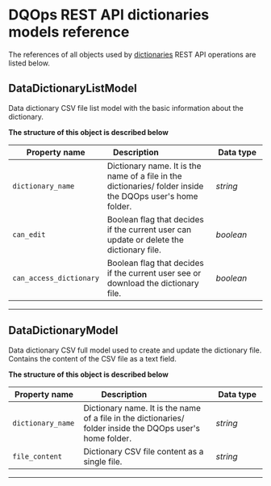 # DQOps REST API dictionaries models reference
The references of all objects used by [dictionaries](/docs/client/operations/dictionaries.md) REST API operations are listed below.


## DataDictionaryListModel
Data dictionary CSV file list model with the basic information about the dictionary.


**The structure of this object is described below**


|&nbsp;Property&nbsp;name&nbsp;|&nbsp;Description&nbsp;&nbsp;&nbsp;&nbsp;&nbsp;&nbsp;&nbsp;&nbsp;&nbsp;&nbsp;&nbsp;&nbsp;&nbsp;&nbsp;&nbsp;&nbsp;&nbsp;&nbsp;&nbsp;&nbsp;&nbsp;|&nbsp;Data&nbsp;type&nbsp;|
|---------------|---------------------------------|-----------|
|<span class="no-wrap-code">`dictionary_name`</span>|Dictionary name. It is the name of a file in the dictionaries/ folder inside the DQOps user&#x27;s home folder.|*string*|
|<span class="no-wrap-code">`can_edit`</span>|Boolean flag that decides if the current user can update or delete the dictionary file.|*boolean*|
|<span class="no-wrap-code">`can_access_dictionary`</span>|Boolean flag that decides if the current user see or download the dictionary file.|*boolean*|


___

## DataDictionaryModel
Data dictionary CSV full model used to create and update the dictionary file. Contains the content of the CSV file as a text field.


**The structure of this object is described below**


|&nbsp;Property&nbsp;name&nbsp;|&nbsp;Description&nbsp;&nbsp;&nbsp;&nbsp;&nbsp;&nbsp;&nbsp;&nbsp;&nbsp;&nbsp;&nbsp;&nbsp;&nbsp;&nbsp;&nbsp;&nbsp;&nbsp;&nbsp;&nbsp;&nbsp;&nbsp;|&nbsp;Data&nbsp;type&nbsp;|
|---------------|---------------------------------|-----------|
|<span class="no-wrap-code">`dictionary_name`</span>|Dictionary name. It is the name of a file in the dictionaries/ folder inside the DQOps user&#x27;s home folder.|*string*|
|<span class="no-wrap-code">`file_content`</span>|Dictionary CSV file content as a single file.|*string*|


___

